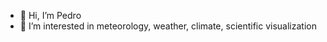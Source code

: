 - 👋 Hi, I’m Pedro 
- 👀 I’m interested in meteorology, weather, climate, scientific visualization

<!---
PedroLormendez/PedroLormendez is a ✨ special ✨ repository because its `README.md` (this file) appears on your GitHub profile.
You can click the Preview link to take a look at your changes.
--->
